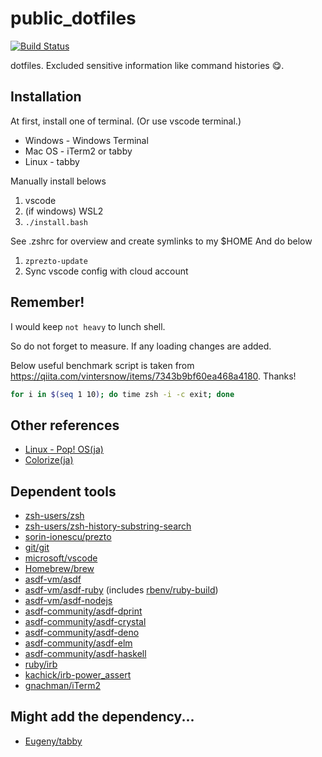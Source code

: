 # public_dotfiles

[![Build Status](https://github.com/kachick/public_dotfiles/actions/workflows/lint.yml/badge.svg?branch=main)](https://github.com/kachick/public_dotfiles/actions/workflows/lint.yml?query=branch%3Amain+)

dotfiles. Excluded sensitive information like command histories :yum:.

## Installation

At first, install one of terminal. (Or use vscode terminal.)

- Windows - Windows Terminal
- Mac OS - iTerm2 or tabby
- Linux - tabby

Manually install belows

1. vscode
1. (if windows) WSL2
1. `./install.bash`

See .zshrc for overview and create symlinks to my $HOME
And do below

1. `zprezto-update`
1. Sync vscode config with cloud account

## Remember!

I would keep `not heavy` to lunch shell.

So do not forget to measure. If any loading changes are added.

Below useful benchmark script is taken from https://qiita.com/vintersnow/items/7343b9bf60ea468a4180. Thanks!

```zsh
for i in $(seq 1 10); do time zsh -i -c exit; done
```

## Other references

- [Linux - Pop! OS(ja)](https://github.com/kachick/times_kachick/issues/174)
- [Colorize(ja)](https://github.com/kachick/times_kachick/issues/93)

## Dependent tools

- [zsh-users/zsh](https://github.com/zsh-users/zsh)
- [zsh-users/zsh-history-substring-search](https://github.com/zsh-users/zsh-history-substring-search)
- [sorin-ionescu/prezto](https://github.com/sorin-ionescu/prezto)
- [git/git](https://github.com/git/git)
- [microsoft/vscode](https://github.com/microsoft/vscode)
- [Homebrew/brew](https://github.com/Homebrew/brew)
- [asdf-vm/asdf](https://github.com/asdf-vm/asdf)
- [asdf-vm/asdf-ruby](https://github.com/asdf-vm/asdf-ruby) (includes [rbenv/ruby-build](https://github.com/rbenv/ruby-build))
- [asdf-vm/asdf-nodejs](https://github.com/asdf-vm/asdf-nodejs)
- [asdf-community/asdf-dprint](https://github.com/asdf-community/asdf-dprint)
- [asdf-community/asdf-crystal](https://github.com/asdf-community/asdf-crystal)
- [asdf-community/asdf-deno](https://github.com/asdf-community/asdf-deno)
- [asdf-community/asdf-elm](https://github.com/asdf-community/asdf-elm)
- [asdf-community/asdf-haskell](https://github.com/asdf-community/asdf-haskell)
- [ruby/irb](https://github.com/ruby/irb)
- [kachick/irb-power_assert](https://github.com/kachick/irb-power_assert)
- [gnachman/iTerm2](https://github.com/gnachman/iTerm2)

## Might add the dependency...

- [Eugeny/tabby](https://github.com/Eugeny/tabby)
